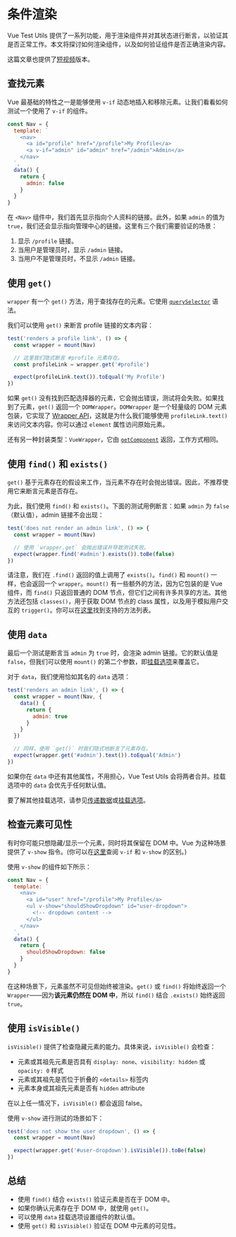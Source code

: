 # 条件渲染

Vue Test Utils 提供了一系列功能，用于渲染组件并对其状态进行断言，以验证其是否正常工作。本文将探讨如何渲染组件，以及如何验证组件是否正确渲染内容。

这篇文章也提供了[短视频](https://www.youtube.com/watch?v=T3CHtGgEFTs&list=PLC2LZCNWKL9ahK1IoODqYxKu5aA9T5IOA&index=15)版本。

## 查找元素

Vue 最基础的特性之一是能够使用 `v-if` 动态地插入和移除元素。让我们看看如何测试一个使用了 `v-if` 的组件。

```js
const Nav = {
  template: `
    <nav>
      <a id="profile" href="/profile">My Profile</a>
      <a v-if="admin" id="admin" href="/admin">Admin</a>
    </nav>
  `,
  data() {
    return {
      admin: false
    }
  }
}
```

在 `<Nav>` 组件中，我们首先显示指向个人资料的链接。此外，如果 `admin` 的值为 `true`，我们还会显示指向管理中心的链接。这里有三个我们需要验证的场景：

1. 显示 `/profile` 链接。
2. 当用户是管理员时，显示 `/admin` 链接。
3. 当用户不是管理员时，不显示 `/admin` 链接。

## 使用 `get()`

`wrapper` 有一个 `get()` 方法，用于查找存在的元素。它使用 [`querySelector`](https://developer.mozilla.org/zh-CN/docs/Web/API/Document/querySelector) 语法。

我们可以使用 `get()` 来断言 profile 链接的文本内容：

```js
test('renders a profile link', () => {
  const wrapper = mount(Nav)

  // 这里我们隐式断言 #profile 元素存在。
  const profileLink = wrapper.get('#profile')

  expect(profileLink.text()).toEqual('My Profile')
})
```

如果 `get()` 没有找到匹配选择器的元素，它会抛出错误，测试将会失败。如果找到了元素，`get()` 返回一个 `DOMWrapper`。`DOMWrapper` 是一个轻量级的 DOM 元素包装，它实现了 [Wrapper API](../../api/#Wrapper-methods)，这就是为什么我们能够使用 `profileLink.text()` 来访问文本内容。你可以通过 `element` 属性访问原始元素。

还有另一种封装类型：`VueWrapper`，它由 [`getComponent`](../../api/#getComponent) 返回，工作方式相同。

## 使用 `find()` 和 `exists()`

`get()` 基于元素存在的假设来工作，当元素不存在时会抛出错误。因此，不推荐使用它来断言元素是否存在。

为此，我们使用 `find()` 和 `exists()`。下面的测试用例断言：如果 `admin` 为 `false`（默认值），admin 链接不会出现：

```js
test('does not render an admin link', () => {
  const wrapper = mount(Nav)

  // 使用 `wrapper.get` 会抛出错误并导致测试失败。
  expect(wrapper.find('#admin').exists()).toBe(false)
})
```

请注意，我们在 `.find()` 返回的值上调用了 `exists()`。`find()` 和 `mount()` 一样，也会返回一个 `wrapper`。`mount()` 有一些额外的方法，因为它包装的是 Vue 组件，而 `find()` 只返回普通的 DOM 节点，但它们之间有许多共享的方法。其他方法还包括 `classes()`，用于获取 DOM 节点的 class 属性，以及用于模拟用户交互的 `trigger()`。你可以在[这里](../../api/#Wrapper-methods)找到支持的方法列表。

## 使用 `data`

最后一个测试是断言当 `admin` 为 `true` 时，会渲染 admin 链接。它的默认值是 `false`，但我们可以使用 `mount()` 的第二个参数，即[挂载选项](../../api/#mount)来覆盖它。

对于 `data`，我们使用恰如其名的 `data` 选项：

```js
test('renders an admin link', () => {
  const wrapper = mount(Nav, {
    data() {
      return {
        admin: true
      }
    }
  })

  // 同样，使用 `get()` 时我们隐式地断言了元素存在。
  expect(wrapper.get('#admin').text()).toEqual('Admin')
})
```

如果你在 `data` 中还有其他属性，不用担心，Vue Test Utils 会将两者合并。挂载选项中的 `data` 会优先于任何默认值。

要了解其他挂载选项，请参见[传递数据](../essentials/passing-data.md)或[挂载选项](../../api/#mount)。

## 检查元素可见性

有时你可能只想隐藏/显示一个元素，同时将其保留在 DOM 中。Vue 为这种场景提供了 `v-show` 指令。(你可以在[这里](https://cn.vuejs.org/guide/essentials/conditional.html#v-if-vs-v-show)查阅 `v-if` 和 `v-show` 的区别。)

使用 `v-show` 的组件如下所示：

```js
const Nav = {
  template: `
    <nav>
      <a id="user" href="/profile">My Profile</a>
      <ul v-show="shouldShowDropdown" id="user-dropdown">
        <!-- dropdown content -->
      </ul>
    </nav>
  `,
  data() {
    return {
      shouldShowDropdown: false
    }
  }
}
```

在这种场景下，元素虽然不可见但始终被渲染。`get()` 或 `find()` 将始终返回一个 `Wrapper`——因为**该元素仍然在 DOM 中**，所以 `find()` 结合 `.exists()` 始终返回 `true`。

## 使用 `isVisible()`

`isVisible()` 提供了检查隐藏元素的能力。具体来说，`isVisible()` 会检查：

- 元素或其祖先元素是否具有 `display: none`、`visibility: hidden` 或 `opacity: 0` 样式
- 元素或其祖先是否位于折叠的 `<details>` 标签内
- 元素本身或其祖先元素是否有 `hidden` attribute

在以上任一情况下，`isVisible()` 都会返回 false。

使用 `v-show` 进行测试的场景如下：

```js
test('does not show the user dropdown', () => {
  const wrapper = mount(Nav)

  expect(wrapper.get('#user-dropdown').isVisible()).toBe(false)
})
```

## 总结

- 使用 `find()` 结合 `exists()` 验证元素是否在于 DOM 中。
- 如果你确认元素存在于 DOM 中，就使用 `get()`。
- 可以使用 `data` 挂载选项设置组件的默认值。
- 使用 `get()` 和 `isVisible()` 验证在 DOM 中元素的可见性。
